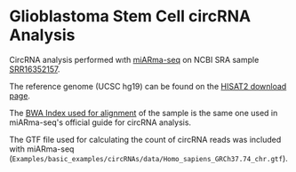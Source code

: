 # Glioblastoma Stem Cell circRNA Analysis

CircRNA analysis performed wıth [miARma-seq](https://github.com/eandresleon/miARma-seq) on NCBI SRA sample [SRR16352157](https://trace.ncbi.nlm.nih.gov/Traces/sra/?run=SRR16352157).

The reference genome (UCSC hg19) can be found on the [HISAT2 download page](http://daehwankimlab.github.io/hisat2/download/).

The [BWA Index used for alignment](https://sourceforge.net/projects/miarma/files/Genomes/Index_bwa_hg19.tar.bz2/download) of the sample is the same one used in miARma-seq's official guide for circRNA analysis. 

The GTF file used for calculating the count of circRNA reads was included with miARma-seq (`Examples/basic_examples/circRNAs/data/Homo_sapiens_GRCh37.74_chr.gtf`).
